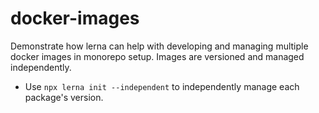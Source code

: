 # docker-images

Demonstrate how lerna can help with developing and managing multiple docker images in monorepo setup. Images are versioned and managed independently.

- Use `npx lerna init --independent` to independently manage each package's version.

